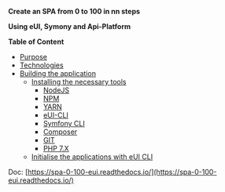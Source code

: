 **Create an SPA from 0 to 100 in nn steps**

**Using eUI, Symony and Api-Platform**

**Table of Content**

- [Purpose](docs/Purpose.md)
- [Technologies](docs/Technologies.md)
- [Building the application](docs/Building-the-application.md)
  - [Installing the necessary tools](docs/Necessary-Tools.md)
    - [NodeJS](docs/Necessary-Tools.md#nodejs)
    - [NPM](docs/Necessary-Tools.md#npm)
    - [YARN](docs/Necessary-Tools.md#yarn)
    - [eUI-CLI](docs/Necessary-Tools.md#eui-cli)
    - [Symfony CLI](docs/Necessary-Tools.md#symfony-cli)
    - [Composer](docs/Necessary-Tools.md#composer)
    - [GIT](docs/Necessary-Tools.md#git)
    - [PHP 7.X](docs/Necessary-Tools.md#php-7x)
  - [Initialise the applications with eUI CLI](docs/Initialise-the-application.md)

Doc: [https://spa-0-100-eui.readthedocs.io/](https://spa-0-100-eui.readthedocs.io/)

